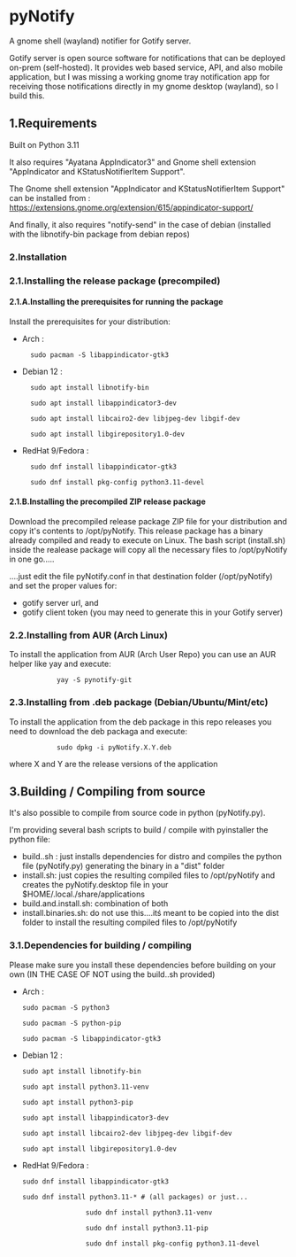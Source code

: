 # pyNotify
A gnome shell (wayland) notifier for Gotify server.

Gotify server is open source software for notifications that can be deployed on-prem (self-hosted). 
It provides web based service, API,  and also mobile application, but I was missing a working gnome tray notification app for receiving those notifications directly in my gnome desktop (wayland), so I build this.

## 1.Requirements
Built on Python 3.11

It also requires "Ayatana AppIndicator3" and Gnome shell extension "AppIndicator and KStatusNotifierItem Support".

The Gnome shell extension "AppIndicator and KStatusNotifierItem Support" can be installed from : https://extensions.gnome.org/extension/615/appindicator-support/

And finally, it also requires "notify-send" in the case of debian (installed with the libnotify-bin package from debian repos)


### 2.Installation

### 2.1.Installing the release package (precompiled)

#### 2.1.A.Installing the prerequisites for running the package
Install the prerequisites for your distribution:

- Arch :

        sudo pacman -S libappindicator-gtk3
  
- Debian 12 :

        sudo apt install libnotify-bin

        sudo apt install libappindicator3-dev

        sudo apt install libcairo2-dev libjpeg-dev libgif-dev

        sudo apt install libgirepository1.0-dev
 
- RedHat 9/Fedora :

        sudo dnf install libappindicator-gtk3

        sudo dnf install pkg-config python3.11-devel

#### 2.1.B.Installing the precompiled ZIP release package

Download the precompiled release package ZIP file for your distribution and copy it's contents to /opt/pyNotify. 
This release package has a binary already compiled and ready to execute on Linux.
The bash script (install.sh) inside the realease package will copy all the necessary files to /opt/pyNotify in one go.....

....just edit the file pyNotify.conf in that destination folder (/opt/pyNotify) and set the proper values for:
- gotify server url, and 
- gotify client token  (you may need to generate this in your Gotify server)

### 2.2.Installing from AUR (Arch Linux)
To install the application from AUR (Arch User Repo) you can use an AUR helper like yay and execute:
                
                yay -S pynotify-git

### 2.3.Installing from .deb package (Debian/Ubuntu/Mint/etc)
To install the application from the deb package in this repo releases you need to download the deb packaga and execute:

                sudo dpkg -i pyNotify.X.Y.deb

where X and Y are the release versions of the application



## 3.Building / Compiling from source
It's also possible to compile from source code in python (pyNotify.py).

I'm providing several bash scripts to build / compile with pyinstaller the python file:
- build.<Distro>.sh : just installs dependencies for <Distro> distro and compiles the python file (pyNotify.py) generating the binary in a "dist" folder
- install.sh: just copies the resulting compiled files to /opt/pyNotify and creates the pyNotify.desktop file in your $HOME/.local./share/applications
- build.and.install.sh: combination of both
- install.binaries.sh: do not use this....itś meant to be copied into the dist folder to install the resulting compiled files to /opt/pyNotify
  
### 3.1.Dependencies for building / compiling
Please make sure you install these dependencies before building on your own (IN THE CASE OF NOT using the build.<Distro>.sh provided)

- Arch :

      sudo pacman -S python3
  
      sudo pacman -S python-pip

      sudo pacman -S libappindicator-gtk3
  
- Debian 12 :

      sudo apt install libnotify-bin

      sudo apt install python3.11-venv
  
      sudo apt install python3-pip

      sudo apt install libappindicator3-dev

      sudo apt install libcairo2-dev libjpeg-dev libgif-dev

      sudo apt install libgirepository1.0-dev
  
  
- RedHat 9/Fedora :

      sudo dnf install libappindicator-gtk3

      sudo dnf install python3.11-* # (all packages) or just...
  
                      sudo dnf install python3.11-venv
  
                      sudo dnf install python3.11-pip
  
                      sudo dnf install pkg-config python3.11-devel

